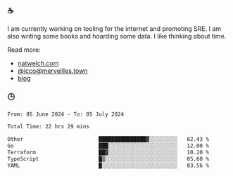 ### ☕

I am currently working on tooling for the internet and promoting SRE. I am also writing some books and hoarding some data. I like thinking about time. 

Read more:

 - [natwelch.com](https://natwelch.com)
 - [@icco@merveilles.town](https://merveilles.town/@icco)
 - [blog](https://writing.natwelch.com)

### 🕒

<!--START_SECTION:waka-->

```txt
From: 05 June 2024 - To: 05 July 2024

Total Time: 22 hrs 29 mins

Other                        ███████████████▓░░░░░░░░░   62.43 %
Go                           ███░░░░░░░░░░░░░░░░░░░░░░   12.00 %
Terraform                    ██▓░░░░░░░░░░░░░░░░░░░░░░   10.20 %
TypeScript                   █▒░░░░░░░░░░░░░░░░░░░░░░░   05.60 %
YAML                         █░░░░░░░░░░░░░░░░░░░░░░░░   03.56 %
```

<!--END_SECTION:waka-->
